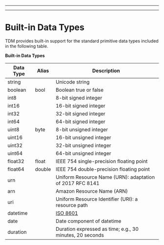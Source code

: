 --------

--------

# Built\-in Data Types<a name="iot-tg-models-tdm-datatypes"></a>

TDM provides built\-in support for the standard primitive data types included in the following table\.


**Built\-in Data Types**  

| Data Type | Alias | Description | 
| --- | --- | --- | 
| string |  | Unicode string | 
| boolean | bool | Boolean true or false | 
| int8 |  | 8\-bit signed integer | 
| int16 |  | 16\-bit signed integer | 
| int32 |  | 32\-bit signed integer | 
| int64 |  | 64\-bit signed integer | 
| uint8 | byte | 8\-bit unsigned integer | 
| uint16 |  | 16\-bit unsigned integer | 
| uint32 |  | 32\-bit unsigned integer | 
| uint64 |  | 64\-bit unsigned integer | 
| float32 | float | IEEE 754 single\-precision floating point | 
| float64 | double | IEEE 754 double\-precision floating point | 
| urn |  | Uniform Resource Name \(URN\): adaptation of 2017 RFC 8141 | 
| arn |  | Amazon Resource Name \(ARN\) | 
| uri |  | Uniform Resource Identifier \(URI\): a resource path | 
| datetime |  | [ISO 8601](https://www.iso.org/iso-8601-date-and-time-format.html) | 
| date |  | Date component of datetime | 
| duration |  | Duration expressed as time; e\.g\., 30 minutes, 20 seconds | 